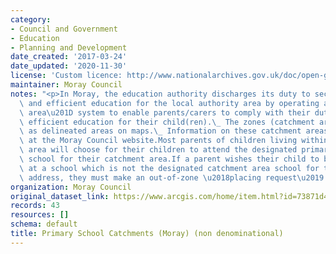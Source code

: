```yaml
---
category:
- Council and Government
- Education
- Planning and Development
date_created: '2017-03-24'
date_updated: '2020-11-30'
license: 'Custom licence: http://www.nationalarchives.gov.uk/doc/open-government-licence/version/3/'
maintainer: Moray Council
notes: "<p>In Moray, the education authority discharges its duty to secure adequate\
  \ and efficient education for the local authority area by operating a \u201Ccatchment\
  \ area\u201D system to enable parents/carers to comply with their duty to provide\
  \ efficient education for their child(ren).\_ The zones (catchment areas) are shown\
  \ as delineated areas on maps.\_ Information on these catchment areas is available\
  \ at the Moray Council website.Most parents of children living within the catchment\
  \ area will choose for their children to attend the designated primary and secondary\
  \ school for their catchment area.If a parent wishes their child to be enrolled\
  \ at a school which is not the designated catchment area school for their postal\
  \ address, they must make an out-of-zone \u2018placing request\u2019.\_ </p>"
organization: Moray Council
original_dataset_link: https://www.arcgis.com/home/item.html?id=73871d46f492412c8f88fd6159553a20
records: 43
resources: []
schema: default
title: Primary School Catchments (Moray) (non denominational)
---
```

